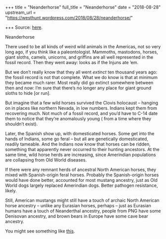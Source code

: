 +++
title = "Neanderhorse"
full_title = "Neanderhorse"
date = "2018-08-28"
upstream_url = "https://westhunt.wordpress.com/2018/08/28/neanderhorse/"

+++
Source: [here](https://westhunt.wordpress.com/2018/08/28/neanderhorse/).

Neanderhorse

There used to be all kinds of weird wild animals in the Americas, not so
very long ago, if you think like a paleontologist. Mammoths, mastodons,
horses, giant sloths, camels, unicorns, and griffins are all well
represented in the fossil record. Then they went away: looks as if the
Injuns ate ’em.

But we don’t really know that they all went *extinct* ten thousand years
ago: the fossil record is not that complete. What we do know is that
at minimum they became much rarer. Most really did go extinct somewhere
between then and now: I’m sure that there’s no longer any place for
giant ground sloths to hide \[or run\].

But imagine that a few wild horses survived the Clovis holocaust –
hanging on in places like northern Nevada, in low numbers. Indians kept
them from recovering much. Not much of a fossil record, and you’d have
to C-14 date them to notice that they’re anomalously young ( from a time
where they shouldn’t exist).

Later, the Spanish show up, with domesticated horses. Some get into the
hands of Indians, some go feral – but all are genetically domesticated,
readily tameable. And the Indians now know that horses can be ridden,
something that apparently never occurred to their hunting ancestors. At
the same time, wild horse herds are increasing, since Amerindian
populations are collapsing from Old World diseases.

If there were any remnant herds of ancestral North American horses, they
mixed with Spanish-origin feral horses. Probably the Spanish-origin
horses would have done better, accounted for most mustang ancestry, just
as Old World dogs largely replaced Amerindian dogs. Better pathogen
resistance, likely.

Still, American mustangs might still have a touch of archaic North
American horse ancestry – unlike any Eurasian horses, perhaps – just as
Eurasian humans have a touch of Neanderthal ancestry, people from PNG
have some Denisovan ancestry, and brown bears in Europe have some cave
bear ancestry.

You might see something like
[this](https://www.horsetalk.co.nz/2018/08/02/genetic-links-siberian-asian-horses-north-dakota/).












